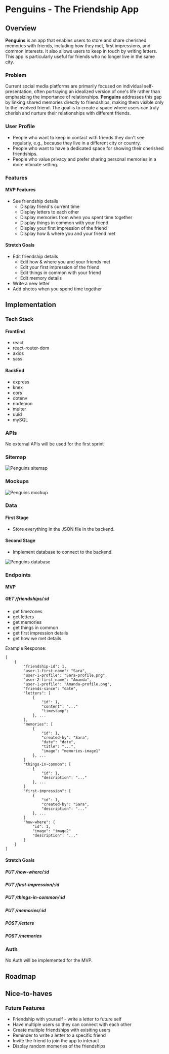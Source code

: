 # Penguins - The Friendship App

## Overview

 **Penguins** is an app that enables users to store and share cherished memories with friends, including how they met, first impressions, and common interests. It also allows users to keep in touch by writing letters. This app is particularly useful for friends who no longer live in the same city.

### Problem

Current social media platforms are primarily focused on individual self-presentation, often portraying an idealized version of one's life rather than emphasizing the importance of relationships. **Penguins** addresses this gap by linking shared memories directly to friendships, making them visible only to the involved friend. The goal is to create a space where users can truly cherish and nurture their relationships with different friends.

### User Profile

- People who want to keep in contact with friends they don't see regularly, e.g., because they live in a different city or country.
- People who want to have a dedicated space for showing their cherished friendships.
- People who value privacy and prefer sharing personal memories in a more intimate setting.

### Features

#### MVP Features

- See friendship details
    - Display friend's current time
    - Display letters to each other
    - Display memories from when you spent time together
    - Display things in common with your friend
    - Display your first impression of the friend
    - Display how & where you and your friend met

#### Stretch Goals

- Edit friendship details
    - Edit how & where you and your friends met
    - Edit your first impression of the friend 
    - Edit things in common with your friend
    - Edit memory details
- Write a new letter
- Add photos when you spend time together


## Implementation

### Tech Stack

#### FrontEnd
- react
- react-router-dom
- axios
- sass

#### BackEnd
- express
- knex
- cors
- dotenv
- nodemon
- multer
- uuid
- mySQL

### APIs

No external APIs will be used for the first sprint

### Sitemap

![Penguins sitemap](src/assets/readme/penguins-sitemap.png)

### Mockups

![Penguins mockup](src/assets/readme/penguins-mockup.png)

### Data

#### First Stage
- Store everything in the JSON file in the backend.

#### Second Stage
- Implement database to connect to the backend.

![Penguins database](src/assets/readme/penguins-database.png)
<!-- Describe your data and the relationships between them. You can show this visually using diagrams, or write it out.  -->

### Endpoints

#### MVP
##### GET /friendships/:id
- get timezones
- get letters
- get memories
- get things in common
- get first impression details
- get how we met details

Example Response:
```
[
    {
        "friendship-id": 1,
        "user-1-first-name": "Sara",
        "user-1-profile": "Sara-profile.png",
        "user-2-first-name": "Amanda",
        "user-1-profile": "Amanda-profile.png",
        "friends-since": "date",
        "letters": [ 
            {
                "id": 1,
                "content": "..."
                "timestamp": 
            }, ...
        ],
        "memories": [ 
            {
                "id": 1,
                "created-by": "Sara",
                "date": "date",
                "title": "...",
                "image": "memories-image1"
            }, ...
        ]
        "things-in-common": [
            {
                "id": 1,
                "description": "..."
            }, ...
        ]
        "first-impression": [
            {
                "id": 1,
                "created-by": "Sara", 
                "description": "..."
            }, ...
        ]
        "how-where": {
            "id": 1,
            "image": "image2"
            "description": "..."
        }
    }
]
```
#### Stretch Goals

##### PUT /how-where/:id

##### PUT /first-impression/:id

##### PUT /things-in-common/:id

##### PUT /memories/:id

##### POST /letters

##### POST /memories

### Auth

<!-- Does your project include any login or user profile functionality? If so, describe how authentication/authorization will be implemented. -->

No Auth will be implemented for the MVP.

## Roadmap

<!-- Scope your project as a sprint. Break down the tasks that will need to be completed and map out timeframes for implementation. Think about what you can reasonably complete before the due date. The more detail you provide, the easier it will be to build. -->

## Nice-to-haves

### Future Features
- Friendship with yourself - write a letter to future self
- Have multiple users so they can connect with each other
- Create multiple friendships with exisiting users
- Reminder to write a letter to a specific friend
- Invite the friend to join the app to interact
- Display random momeries of the friendships